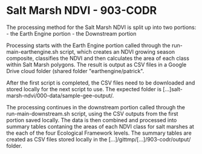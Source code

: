 # Salt Marsh NDVI - 903-CODR

The processing method for the Salt Marsh NDVI is split up into two portions:
	- the Earth Engine portion
	- the Downstream portion

Processing starts with the Earth Engine portion called through the run-main-earthengine.sh script, which creates an NDVI growing season composite, classifies the NDVI and then calculates the area of each class within Salt Marsh polygons. The result is output as CSV files in a Google Drive cloud folder (shared folder "earthengine/patrick".

After the first script is completed, the CSV files need to be downloaded and stored locally for the next script to use. The expected folder is [...]salt-marsh-ndvi/000-data/sample-gee-output/.

The processing continues in the downstream portion called through the run-main-downstream.sh script, using the CSV outputs from the first portion saved locally. The data is then combined and processed into summary tables contaning the areas of each NDVI class for salt marshes at the each of the four Ecological Framework levels. The summary tables are created as CSV files stored locally in the [...]/gittmp/[...]/903-codr/output/ folder.
